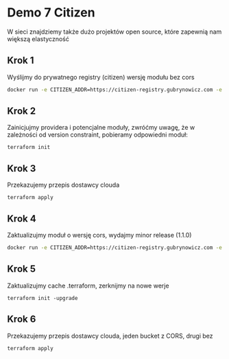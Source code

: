 # Demo 7 Citizen
W sieci znajdziemy także dużo projektów open source, które zapewnią nam większą elastyczność

## Krok 1
Wyślijmy do prywatnego registry (citizen) wersję modułu bez cors
```bash
docker run -e CITIZEN_ADDR=https://citizen-registry.gubrynowicz.com -e CITIZEN_DATABASE_TYPE=sqlite -v .:/citizen ghcr.io/outsideris/citizen:latest citizen module wdi s3-website aws 1.0.0
```

## Krok 2
Zainicjujmy providera i potencjalne moduły, zwróćmy uwagę, że w zależności od version constraint, pobieramy odpowiedni moduł:
```
terraform init
```

## Krok 3
Przekazujemy przepis dostawcy clouda
```
terraform apply
```

## Krok 4
Zaktualizujmy moduł o wersję cors, wydajmy minor release (1.1.0)
```bash
docker run -e CITIZEN_ADDR=https://citizen-registry.gubrynowicz.com -e CITIZEN_DATABASE_TYPE=sqlite -v .:/citizen ghcr.io/outsideris/citizen:latest citizen module wdi s3-website aws 1.1.0
```

## Krok 5
Zaktualizujmy cache .terraform, zerknijmy na nowe werje
```
terraform init -upgrade
```

## Krok 6
Przekazujemy przepis dostawcy clouda, jeden bucket z CORS, drugi bez
```
terraform apply
```